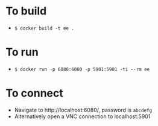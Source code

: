 # To build

- `$ docker build -t ee .`

# To run

- `$ docker run -p 6080:6080 -p 5901:5901 -ti --rm ee`

# To connect

- Navigate to http://localhost:6080/, password is `abcdefg`
- Alternatively open a VNC connection to localhost:5901
